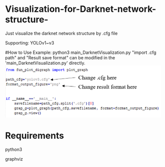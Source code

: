 # Visualization-for-Darknet-network-structure-
Just visualize the darknet network structure by .cfg file

Supporting: YOLOv1~v3

#How to Use
Example: python3 main_DarknetVisualization.py 
"import .cfg path" and "Result save format" can be modified in the 'main_DarknetVisualization.py' directly.
![alt tag](https://github.com/TommyHuang821/Visualization-for-Darknet-network-structure-/blob/master/fig/de1.png)


# Requirements
python3

graphviz
